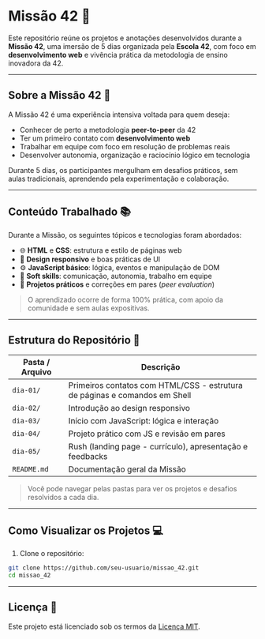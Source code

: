 # **Missão 42** 🚀

Este repositório reúne os projetos e anotações desenvolvidos durante a **Missão 42**, uma imersão de 5 dias organizada pela **Escola 42**, com foco em **desenvolvimento web** e vivência prática da metodologia de ensino inovadora da 42.

---

## **Sobre a Missão 42** 🎯

A Missão 42 é uma experiência intensiva voltada para quem deseja:

- Conhecer de perto a metodologia **peer-to-peer** da 42
- Ter um primeiro contato com **desenvolvimento web**
- Trabalhar em equipe com foco em resolução de problemas reais
- Desenvolver autonomia, organização e raciocínio lógico em tecnologia

Durante 5 dias, os participantes mergulham em desafios práticos, sem aulas tradicionais, aprendendo pela experimentação e colaboração.

---

## **Conteúdo Trabalhado** 📚

Durante a Missão, os seguintes tópicos e tecnologias foram abordados:

- 🌐 **HTML** e **CSS**: estrutura e estilo de páginas web
- 🎨 **Design responsivo** e boas práticas de UI
- ⚙️ **JavaScript básico**: lógica, eventos e manipulação de DOM
- 🧠 **Soft skills**: comunicação, autonomia, trabalho em equipe
- 🧪 **Projetos práticos** e correções em pares (*peer evaluation*)

> O aprendizado ocorre de forma 100% prática, com apoio da comunidade e sem aulas expositivas.

---

## **Estrutura do Repositório** 📁

| Pasta / Arquivo     | Descrição                                           |
|---------------------|-----------------------------------------------------|
| `dia-01/`           | Primeiros contatos com HTML/CSS - estrutura de páginas e comandos em Shell |
| `dia-02/`           | Introdução ao design responsivo                                            |
| `dia-03/`           | Início com JavaScript: lógica e interação                                  |
| `dia-04/`           | Projeto prático com JS e revisão em pares           |
| `dia-05/`           | Rush (landing page - currículo), apresentação e feedbacks               |
| `README.md`         | Documentação geral da Missão                        |

> Você pode navegar pelas pastas para ver os projetos e desafios resolvidos a cada dia.

---

## **Como Visualizar os Projetos** 💻

1. Clone o repositório:

```bash
git clone https://github.com/seu-usuario/missao_42.git
cd missao_42
```

---
## Licença 📜

Este projeto está licenciado sob os termos da [Licença MIT](./LICENSE).
